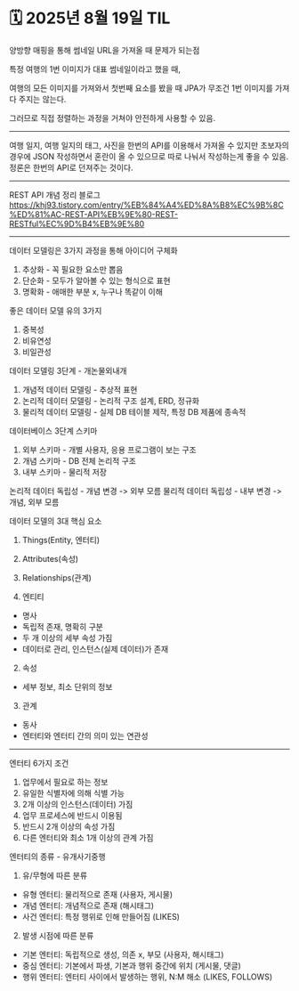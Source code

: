 # 🗓️ 2025년 8월 19일 TIL



양방향 매핑을 통해 썸네일 URL을 가져올 때 문제가 되는점

특정 여행의 1번 이미지가 대표 썸네일이라고 했을 때,

여행의 모든 이미지를 가져와서 첫번째 요소를 봤을 때
JPA가 무조건 1번 이미지를 가져다 주지는 않는다.

그러므로 직접 정렬하는 과정을 거쳐야 안전하게 사용할 수 있음.
 

---


여행 일지, 여행 일지의 태그, 사진을 한번의 API를 이용해서
가져올 수 있지만 초보자의 경우에 JSON 작성하면서
혼란이 올 수 있으므로 따로 나눠서 작성하는게 좋을 수 있음.
정론은 한번의 API로 던져주는 것이다.

---

REST API 개념 정리 블로그
https://khj93.tistory.com/entry/%EB%84%A4%ED%8A%B8%EC%9B%8C%ED%81%AC-REST-API%EB%9E%80-REST-RESTful%EC%9D%B4%EB%9E%80

---

데이터 모델링은 3가지 과정을 통해 아이디어 구체화
1. 추상화 - 꼭 필요한 요소만 뽑음
2. 단순화 - 모두가 알아볼 수 있는 형식으로 표현
3. 명확화 - 애매한 부분 x, 누구나 똑같이 이해

좋은 데이터 모델 유의 3가지
1. 중복성
2. 비유연성
3. 비일관성

데이터 모델링 3단계 - 개논물외내개
1. 개념적 데이터 모델링 - 추상적 표현
2. 논리적 데이터 모델링 - 논리적 구조 설계, ERD, 정규화
3. 물리적 데이터 모델링 - 실제 DB 테이블 제작, 특정 DB 제품에 종속적

데이터베이스 3단계 스키마
1. 외부 스키마 - 개별 사용자, 응용 프로그램이 보는 구조
2. 개념 스키마 - DB 전체 논리적 구조
3. 내부 스키마 - 물리적 저장

논리적 데이터 독립성 - 개념 변경 -> 외부 모름
물리적 데이터 독립성 - 내부 변경 -> 개념, 외부 모름


데이터 모델의 3대 핵심 요소
1. Things(Entity, 엔터티)
2. Attributes(속성)
3. Relationships(관계)

1. 엔티티
- 명사
- 독립적 존재, 명확히 구분
- 두 개 이상의 세부 속성 가짐
- 데이터로 관리, 인스턴스(실제 데이터)가 존재
 
2. 속성
- 세부 정보, 최소 단위의 정보

3. 관계
- 동사
- 엔터티와 엔터티 간의 의미 있는 연관성

---

엔터티 6가지 조건
1. 업무에서 필요로 하는 정보
2. 유일한 식별자에 의해 식별 가능
3. 2개 이상의 인스턴스(데이터) 가짐
4. 업무 프로세스에 반드시 이용됨
5. 반드시 2개 이상의 속성 가짐
6. 다른 엔터티와 최소 1개 이상의 관계 가짐


엔터티의 종류 - 유개사기중행
1. 유/무형에 따른 분류
- 유형 엔터티: 물리적으로 존재 (사용자, 게시물)
- 개념 엔터티: 개념적으로 존재 (해시태그)
- 사건 엔터티: 특정 행위로 인해 만들어짐 (LIKES)

2. 발생 시점에 따른 분류
- 기본 엔터티: 독립적으로 생성, 의존 x, 부모 (사용자, 해시태그)
- 중심 엔터티: 기본에서 파생, 기본과 행위 중간에 위치 (게시물, 댓글)
- 행위 엔터티: 엔터티 사이에서 발생하는 행위, N:M 해소 (LIKES, FOLLOWS)


